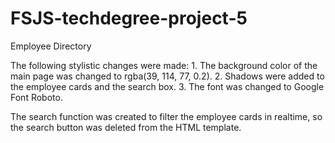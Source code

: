 # FSJS-techdegree-project-5
 Employee Directory

 The following stylistic changes were made:
    1. The background color of the main page was changed to rgba(39, 114, 77, 0.2).
    2. Shadows were added to the employee cards and the search box.
    3. The font was changed to Google Font Roboto.

The search function was created to filter the employee cards in realtime, so the search button was deleted from the HTML template.

